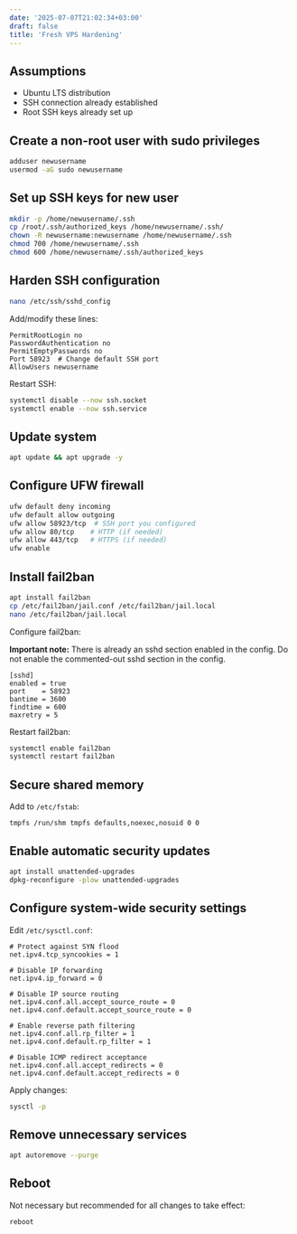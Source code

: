 ```yaml
---
date: '2025-07-07T21:02:34+03:00'
draft: false
title: 'Fresh VPS Hardening'
---
```


## Assumptions
- Ubuntu LTS distribution
- SSH connection already established
- Root SSH keys already set up

## Create a non-root user with sudo privileges
```bash
adduser newusername
usermod -aG sudo newusername
```

## Set up SSH keys for new user
```bash
mkdir -p /home/newusername/.ssh
cp /root/.ssh/authorized_keys /home/newusername/.ssh/
chown -R newusername:newusername /home/newusername/.ssh
chmod 700 /home/newusername/.ssh
chmod 600 /home/newusername/.ssh/authorized_keys
```

## Harden SSH configuration
```bash
nano /etc/ssh/sshd_config
```
Add/modify these lines:
```
PermitRootLogin no
PasswordAuthentication no
PermitEmptyPasswords no
Port 58923  # Change default SSH port
AllowUsers newusername
```
Restart SSH:
```bash
systemctl disable --now ssh.socket
systemctl enable --now ssh.service
```

## Update system
```bash
apt update && apt upgrade -y
```

## Configure UFW firewall
```bash
ufw default deny incoming
ufw default allow outgoing
ufw allow 58923/tcp  # SSH port you configured
ufw allow 80/tcp    # HTTP (if needed)
ufw allow 443/tcp   # HTTPS (if needed)
ufw enable
```

## Install fail2ban
```bash
apt install fail2ban
cp /etc/fail2ban/jail.conf /etc/fail2ban/jail.local
nano /etc/fail2ban/jail.local
```
Configure fail2ban:

**Important note:** There is already an sshd section enabled in the config. Do not enable the commented-out sshd section in the config.
```
[sshd]
enabled = true
port    = 58923
bantime = 3600
findtime = 600
maxretry = 5
```
Restart fail2ban:
```bash
systemctl enable fail2ban
systemctl restart fail2ban
```

## Secure shared memory
Add to `/etc/fstab`:
```
tmpfs /run/shm tmpfs defaults,noexec,nosuid 0 0
```

## Enable automatic security updates
```bash
apt install unattended-upgrades
dpkg-reconfigure -plow unattended-upgrades
```

## Configure system-wide security settings
Edit `/etc/sysctl.conf`:
```
# Protect against SYN flood
net.ipv4.tcp_syncookies = 1

# Disable IP forwarding
net.ipv4.ip_forward = 0

# Disable IP source routing
net.ipv4.conf.all.accept_source_route = 0
net.ipv4.conf.default.accept_source_route = 0

# Enable reverse path filtering
net.ipv4.conf.all.rp_filter = 1
net.ipv4.conf.default.rp_filter = 1

# Disable ICMP redirect acceptance
net.ipv4.conf.all.accept_redirects = 0
net.ipv4.conf.default.accept_redirects = 0
```
Apply changes:
```bash
sysctl -p
```

## Remove unnecessary services
```bash
apt autoremove --purge
```

## Reboot

Not necessary but recommended for all changes to take effect:
```bash
reboot
```